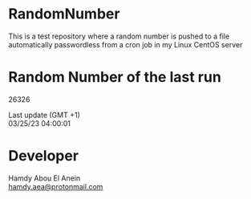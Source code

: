 # RandomNumber    
This is a test repository where a random number is pushed to a file automatically passwordless from a cron job in my Linux CentOS server    
# Random Number of the last run   
26326
      
Last update (GMT +1)    
03/25/23 04:00:01
# Developer    
Hamdy Abou El Anein   
hamdy.aea@protonmail.com
